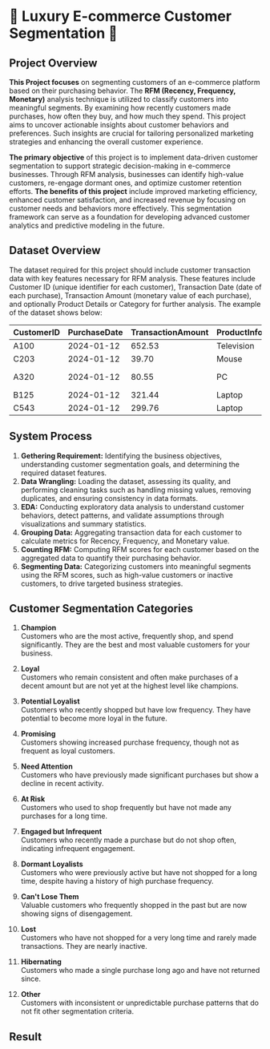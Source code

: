 # 🌟 Luxury E-commerce Customer Segmentation 🌟

## Project Overview
**This Project focuses** on segmenting customers of an e-commerce platform based on their purchasing behavior. The **RFM (Recency, Frequency, Monetary)** analysis technique is utilized to classify customers into meaningful segments. By examining how recently customers made purchases, how often they buy, and how much they spend. This project aims to uncover actionable insights about customer behaviors and preferences. Such insights are crucial for tailoring personalized marketing strategies and enhancing the overall customer experience.

**The primary objective** of this project is to implement data-driven customer segmentation to support strategic decision-making in e-commerce businesses. Through RFM analysis, businesses can identify high-value customers, re-engage dormant ones, and optimize customer retention efforts. **The benefits of this project** include improved marketing efficiency, enhanced customer satisfaction, and increased revenue by focusing on customer needs and behaviors more effectively. This segmentation framework can serve as a foundation for developing advanced customer analytics and predictive modeling in the future.

## Dataset Overview
The dataset required for this project should include customer transaction data with key features necessary for RFM analysis. These features include Customer ID (unique identifier for each customer), Transaction Date (date of each purchase), Transaction Amount (monetary value of each purchase), and optionally Product Details or Category for further analysis. The example of the dataset shows below:

| CustomerID | PurchaseDate | TransactionAmount | ProductInformation | OrderID | Location  |
|------------|--------------|--------------------|---------------------|---------|-----------|
| A100       | 2024-01-12   | 652.53            | Television          | 890075  | Tokyo     |
| C203       | 2024-01-12   | 39.70             | Mouse               | 176819  | London    |
| A320       | 2024-01-12   | 80.55             | PC                  | 340062  | New York  |
| B125       | 2024-01-12   | 321.44            | Laptop              | 239145  | London    |
| C543       | 2024-01-12   | 299.76            | Laptop              | 194545  | Paris     |

## System Process
1. **Gethering Requirement:** Identifying the business objectives, understanding customer segmentation goals, and determining the required dataset features.
2. **Data Wrangling:** Loading the dataset, assessing its quality, and performing cleaning tasks such as handling missing values, removing duplicates, and ensuring consistency in data formats.
3. **EDA:** Conducting exploratory data analysis to understand customer behaviors, detect patterns, and validate assumptions through visualizations and summary statistics.
4. **Grouping Data:** Aggregating transaction data for each customer to calculate metrics for Recency, Frequency, and Monetary value.
5. **Counting RFM:** Computing RFM scores for each customer based on the aggregated data to quantify their purchasing behavior.
6. **Segmenting Data:** Categorizing customers into meaningful segments using the RFM scores, such as high-value customers or inactive customers, to drive targeted business strategies.

## Customer Segmentation Categories  

1. **Champion**  
   Customers who are the most active, frequently shop, and spend significantly. They are the best and most valuable customers for your business.  

2. **Loyal**  
   Customers who remain consistent and often make purchases of a decent amount but are not yet at the highest level like champions.  

3. **Potential Loyalist**  
   Customers who recently shopped but have low frequency. They have potential to become more loyal in the future.  

4. **Promising**  
   Customers showing increased purchase frequency, though not as frequent as loyal customers.  

5. **Need Attention**  
   Customers who have previously made significant purchases but show a decline in recent activity.  

6. **At Risk**  
   Customers who used to shop frequently but have not made any purchases for a long time.  

7. **Engaged but Infrequent**  
   Customers who recently made a purchase but do not shop often, indicating infrequent engagement.  

8. **Dormant Loyalists**  
   Customers who were previously active but have not shopped for a long time, despite having a history of high purchase frequency.  

9. **Can't Lose Them**  
   Valuable customers who frequently shopped in the past but are now showing signs of disengagement.  

10. **Lost**  
   Customers who have not shopped for a very long time and rarely made transactions. They are nearly inactive.  

11. **Hibernating**  
   Customers who made a single purchase long ago and have not returned since.  

12. **Other**  
   Customers with inconsistent or unpredictable purchase patterns that do not fit other segmentation criteria.

## Result
